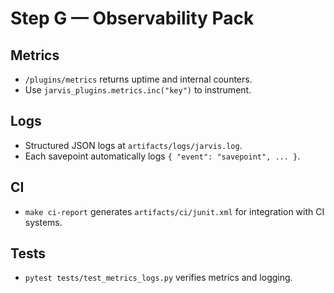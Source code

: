 # Step G — Observability Pack

## Metrics
- `/plugins/metrics` returns uptime and internal counters.
- Use `jarvis_plugins.metrics.inc("key")` to instrument.

## Logs
- Structured JSON logs at `artifacts/logs/jarvis.log`.
- Each savepoint automatically logs `{ "event": "savepoint", ... }`.

## CI
- `make ci-report` generates `artifacts/ci/junit.xml` for integration with CI systems.

## Tests
- `pytest tests/test_metrics_logs.py` verifies metrics and logging.
